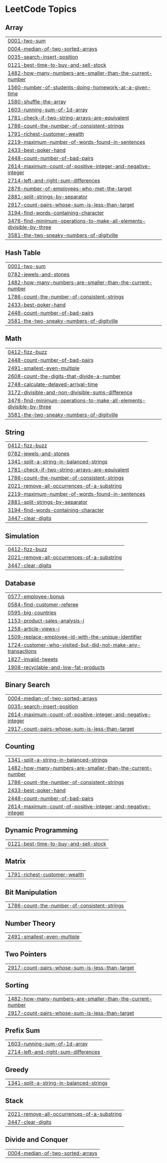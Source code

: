 
<!---LeetCode Topics Start-->
# LeetCode Topics
## Array
|  |
| ------- |
| [0001-two-sum](https://github.com/ThoernVE/Leetcode/tree/master/0001-two-sum) |
| [0004-median-of-two-sorted-arrays](https://github.com/ThoernVE/Leetcode/tree/master/0004-median-of-two-sorted-arrays) |
| [0035-search-insert-position](https://github.com/ThoernVE/Leetcode/tree/master/0035-search-insert-position) |
| [0121-best-time-to-buy-and-sell-stock](https://github.com/ThoernVE/Leetcode/tree/master/0121-best-time-to-buy-and-sell-stock) |
| [1482-how-many-numbers-are-smaller-than-the-current-number](https://github.com/ThoernVE/Leetcode/tree/master/1482-how-many-numbers-are-smaller-than-the-current-number) |
| [1560-number-of-students-doing-homework-at-a-given-time](https://github.com/ThoernVE/Leetcode/tree/master/1560-number-of-students-doing-homework-at-a-given-time) |
| [1580-shuffle-the-array](https://github.com/ThoernVE/Leetcode/tree/master/1580-shuffle-the-array) |
| [1603-running-sum-of-1d-array](https://github.com/ThoernVE/Leetcode/tree/master/1603-running-sum-of-1d-array) |
| [1781-check-if-two-string-arrays-are-equivalent](https://github.com/ThoernVE/Leetcode/tree/master/1781-check-if-two-string-arrays-are-equivalent) |
| [1786-count-the-number-of-consistent-strings](https://github.com/ThoernVE/Leetcode/tree/master/1786-count-the-number-of-consistent-strings) |
| [1791-richest-customer-wealth](https://github.com/ThoernVE/Leetcode/tree/master/1791-richest-customer-wealth) |
| [2219-maximum-number-of-words-found-in-sentences](https://github.com/ThoernVE/Leetcode/tree/master/2219-maximum-number-of-words-found-in-sentences) |
| [2433-best-poker-hand](https://github.com/ThoernVE/Leetcode/tree/master/2433-best-poker-hand) |
| [2448-count-number-of-bad-pairs](https://github.com/ThoernVE/Leetcode/tree/master/2448-count-number-of-bad-pairs) |
| [2614-maximum-count-of-positive-integer-and-negative-integer](https://github.com/ThoernVE/Leetcode/tree/master/2614-maximum-count-of-positive-integer-and-negative-integer) |
| [2714-left-and-right-sum-differences](https://github.com/ThoernVE/Leetcode/tree/master/2714-left-and-right-sum-differences) |
| [2876-number-of-employees-who-met-the-target](https://github.com/ThoernVE/Leetcode/tree/master/2876-number-of-employees-who-met-the-target) |
| [2881-split-strings-by-separator](https://github.com/ThoernVE/Leetcode/tree/master/2881-split-strings-by-separator) |
| [2917-count-pairs-whose-sum-is-less-than-target](https://github.com/ThoernVE/Leetcode/tree/master/2917-count-pairs-whose-sum-is-less-than-target) |
| [3194-find-words-containing-character](https://github.com/ThoernVE/Leetcode/tree/master/3194-find-words-containing-character) |
| [3476-find-minimum-operations-to-make-all-elements-divisible-by-three](https://github.com/ThoernVE/Leetcode/tree/master/3476-find-minimum-operations-to-make-all-elements-divisible-by-three) |
| [3581-the-two-sneaky-numbers-of-digitville](https://github.com/ThoernVE/Leetcode/tree/master/3581-the-two-sneaky-numbers-of-digitville) |
## Hash Table
|  |
| ------- |
| [0001-two-sum](https://github.com/ThoernVE/Leetcode/tree/master/0001-two-sum) |
| [0782-jewels-and-stones](https://github.com/ThoernVE/Leetcode/tree/master/0782-jewels-and-stones) |
| [1482-how-many-numbers-are-smaller-than-the-current-number](https://github.com/ThoernVE/Leetcode/tree/master/1482-how-many-numbers-are-smaller-than-the-current-number) |
| [1786-count-the-number-of-consistent-strings](https://github.com/ThoernVE/Leetcode/tree/master/1786-count-the-number-of-consistent-strings) |
| [2433-best-poker-hand](https://github.com/ThoernVE/Leetcode/tree/master/2433-best-poker-hand) |
| [2448-count-number-of-bad-pairs](https://github.com/ThoernVE/Leetcode/tree/master/2448-count-number-of-bad-pairs) |
| [3581-the-two-sneaky-numbers-of-digitville](https://github.com/ThoernVE/Leetcode/tree/master/3581-the-two-sneaky-numbers-of-digitville) |
## Math
|  |
| ------- |
| [0412-fizz-buzz](https://github.com/ThoernVE/Leetcode/tree/master/0412-fizz-buzz) |
| [2448-count-number-of-bad-pairs](https://github.com/ThoernVE/Leetcode/tree/master/2448-count-number-of-bad-pairs) |
| [2491-smallest-even-multiple](https://github.com/ThoernVE/Leetcode/tree/master/2491-smallest-even-multiple) |
| [2608-count-the-digits-that-divide-a-number](https://github.com/ThoernVE/Leetcode/tree/master/2608-count-the-digits-that-divide-a-number) |
| [2748-calculate-delayed-arrival-time](https://github.com/ThoernVE/Leetcode/tree/master/2748-calculate-delayed-arrival-time) |
| [3172-divisible-and-non-divisible-sums-difference](https://github.com/ThoernVE/Leetcode/tree/master/3172-divisible-and-non-divisible-sums-difference) |
| [3476-find-minimum-operations-to-make-all-elements-divisible-by-three](https://github.com/ThoernVE/Leetcode/tree/master/3476-find-minimum-operations-to-make-all-elements-divisible-by-three) |
| [3581-the-two-sneaky-numbers-of-digitville](https://github.com/ThoernVE/Leetcode/tree/master/3581-the-two-sneaky-numbers-of-digitville) |
## String
|  |
| ------- |
| [0412-fizz-buzz](https://github.com/ThoernVE/Leetcode/tree/master/0412-fizz-buzz) |
| [0782-jewels-and-stones](https://github.com/ThoernVE/Leetcode/tree/master/0782-jewels-and-stones) |
| [1341-split-a-string-in-balanced-strings](https://github.com/ThoernVE/Leetcode/tree/master/1341-split-a-string-in-balanced-strings) |
| [1781-check-if-two-string-arrays-are-equivalent](https://github.com/ThoernVE/Leetcode/tree/master/1781-check-if-two-string-arrays-are-equivalent) |
| [1786-count-the-number-of-consistent-strings](https://github.com/ThoernVE/Leetcode/tree/master/1786-count-the-number-of-consistent-strings) |
| [2021-remove-all-occurrences-of-a-substring](https://github.com/ThoernVE/Leetcode/tree/master/2021-remove-all-occurrences-of-a-substring) |
| [2219-maximum-number-of-words-found-in-sentences](https://github.com/ThoernVE/Leetcode/tree/master/2219-maximum-number-of-words-found-in-sentences) |
| [2881-split-strings-by-separator](https://github.com/ThoernVE/Leetcode/tree/master/2881-split-strings-by-separator) |
| [3194-find-words-containing-character](https://github.com/ThoernVE/Leetcode/tree/master/3194-find-words-containing-character) |
| [3447-clear-digits](https://github.com/ThoernVE/Leetcode/tree/master/3447-clear-digits) |
## Simulation
|  |
| ------- |
| [0412-fizz-buzz](https://github.com/ThoernVE/Leetcode/tree/master/0412-fizz-buzz) |
| [2021-remove-all-occurrences-of-a-substring](https://github.com/ThoernVE/Leetcode/tree/master/2021-remove-all-occurrences-of-a-substring) |
| [3447-clear-digits](https://github.com/ThoernVE/Leetcode/tree/master/3447-clear-digits) |
## Database
|  |
| ------- |
| [0577-employee-bonus](https://github.com/ThoernVE/Leetcode/tree/master/0577-employee-bonus) |
| [0584-find-customer-referee](https://github.com/ThoernVE/Leetcode/tree/master/0584-find-customer-referee) |
| [0595-big-countries](https://github.com/ThoernVE/Leetcode/tree/master/0595-big-countries) |
| [1153-product-sales-analysis-i](https://github.com/ThoernVE/Leetcode/tree/master/1153-product-sales-analysis-i) |
| [1258-article-views-i](https://github.com/ThoernVE/Leetcode/tree/master/1258-article-views-i) |
| [1509-replace-employee-id-with-the-unique-identifier](https://github.com/ThoernVE/Leetcode/tree/master/1509-replace-employee-id-with-the-unique-identifier) |
| [1724-customer-who-visited-but-did-not-make-any-transactions](https://github.com/ThoernVE/Leetcode/tree/master/1724-customer-who-visited-but-did-not-make-any-transactions) |
| [1827-invalid-tweets](https://github.com/ThoernVE/Leetcode/tree/master/1827-invalid-tweets) |
| [1908-recyclable-and-low-fat-products](https://github.com/ThoernVE/Leetcode/tree/master/1908-recyclable-and-low-fat-products) |
## Binary Search
|  |
| ------- |
| [0004-median-of-two-sorted-arrays](https://github.com/ThoernVE/Leetcode/tree/master/0004-median-of-two-sorted-arrays) |
| [0035-search-insert-position](https://github.com/ThoernVE/Leetcode/tree/master/0035-search-insert-position) |
| [2614-maximum-count-of-positive-integer-and-negative-integer](https://github.com/ThoernVE/Leetcode/tree/master/2614-maximum-count-of-positive-integer-and-negative-integer) |
| [2917-count-pairs-whose-sum-is-less-than-target](https://github.com/ThoernVE/Leetcode/tree/master/2917-count-pairs-whose-sum-is-less-than-target) |
## Counting
|  |
| ------- |
| [1341-split-a-string-in-balanced-strings](https://github.com/ThoernVE/Leetcode/tree/master/1341-split-a-string-in-balanced-strings) |
| [1482-how-many-numbers-are-smaller-than-the-current-number](https://github.com/ThoernVE/Leetcode/tree/master/1482-how-many-numbers-are-smaller-than-the-current-number) |
| [1786-count-the-number-of-consistent-strings](https://github.com/ThoernVE/Leetcode/tree/master/1786-count-the-number-of-consistent-strings) |
| [2433-best-poker-hand](https://github.com/ThoernVE/Leetcode/tree/master/2433-best-poker-hand) |
| [2448-count-number-of-bad-pairs](https://github.com/ThoernVE/Leetcode/tree/master/2448-count-number-of-bad-pairs) |
| [2614-maximum-count-of-positive-integer-and-negative-integer](https://github.com/ThoernVE/Leetcode/tree/master/2614-maximum-count-of-positive-integer-and-negative-integer) |
## Dynamic Programming
|  |
| ------- |
| [0121-best-time-to-buy-and-sell-stock](https://github.com/ThoernVE/Leetcode/tree/master/0121-best-time-to-buy-and-sell-stock) |
## Matrix
|  |
| ------- |
| [1791-richest-customer-wealth](https://github.com/ThoernVE/Leetcode/tree/master/1791-richest-customer-wealth) |
## Bit Manipulation
|  |
| ------- |
| [1786-count-the-number-of-consistent-strings](https://github.com/ThoernVE/Leetcode/tree/master/1786-count-the-number-of-consistent-strings) |
## Number Theory
|  |
| ------- |
| [2491-smallest-even-multiple](https://github.com/ThoernVE/Leetcode/tree/master/2491-smallest-even-multiple) |
## Two Pointers
|  |
| ------- |
| [2917-count-pairs-whose-sum-is-less-than-target](https://github.com/ThoernVE/Leetcode/tree/master/2917-count-pairs-whose-sum-is-less-than-target) |
## Sorting
|  |
| ------- |
| [1482-how-many-numbers-are-smaller-than-the-current-number](https://github.com/ThoernVE/Leetcode/tree/master/1482-how-many-numbers-are-smaller-than-the-current-number) |
| [2917-count-pairs-whose-sum-is-less-than-target](https://github.com/ThoernVE/Leetcode/tree/master/2917-count-pairs-whose-sum-is-less-than-target) |
## Prefix Sum
|  |
| ------- |
| [1603-running-sum-of-1d-array](https://github.com/ThoernVE/Leetcode/tree/master/1603-running-sum-of-1d-array) |
| [2714-left-and-right-sum-differences](https://github.com/ThoernVE/Leetcode/tree/master/2714-left-and-right-sum-differences) |
## Greedy
|  |
| ------- |
| [1341-split-a-string-in-balanced-strings](https://github.com/ThoernVE/Leetcode/tree/master/1341-split-a-string-in-balanced-strings) |
## Stack
|  |
| ------- |
| [2021-remove-all-occurrences-of-a-substring](https://github.com/ThoernVE/Leetcode/tree/master/2021-remove-all-occurrences-of-a-substring) |
| [3447-clear-digits](https://github.com/ThoernVE/Leetcode/tree/master/3447-clear-digits) |
## Divide and Conquer
|  |
| ------- |
| [0004-median-of-two-sorted-arrays](https://github.com/ThoernVE/Leetcode/tree/master/0004-median-of-two-sorted-arrays) |
<!---LeetCode Topics End-->